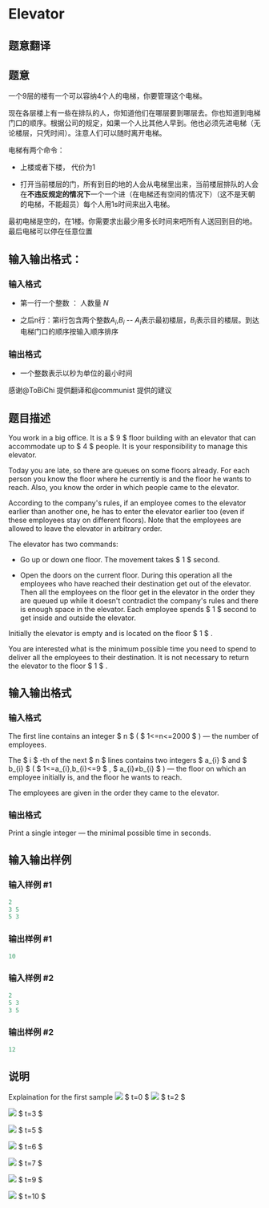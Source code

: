 # Elevator

## 题意翻译

## 题意

一个$9$层的楼有一个可以容纳$4$个人的电梯，你要管理这个电梯。

现在各层楼上有一些在排队的人，你知道他们在哪层要到哪层去。你也知道到电梯门口的顺序。根据公司的规定，如果一个人比其他人早到。他也必须先进电梯（无论楼层，只凭时间）。注意人们可以随时离开电梯。

电梯有两个命令：

* 上楼或者下楼， 代价为1

* 打开当前楼层的门，所有到目的地的人会从电梯里出来，当前楼层排队的人会在**不违反规定的情况下**一个一个进（在电梯还有空间的情况下）（这不是天朝的电梯，不能超员）每个人用1s时间来出入电梯。

最初电梯是空的，在1楼。你需要求出最少用多长时间来吧所有人送回到目的地。最后电梯可以停在任意位置

## 输入输出格式：

### 输入格式

* 第一行一个整数 ： 人数量 $N$

* 之后n行：第i行包含两个整数$A_i$,$B_i$ -- $A_i$表示最初楼层，$B_i$表示目的楼层。到达电梯门口的顺序按输入顺序排序

### 输出格式

* 一个整数表示以秒为单位的最小时间

感谢@ToBiChi 提供翻译和@communist 提供的建议

## 题目描述

You work in a big office. It is a $ 9 $ floor building with an elevator that can accommodate up to $ 4 $ people. It is your responsibility to manage this elevator.

Today you are late, so there are queues on some floors already. For each person you know the floor where he currently is and the floor he wants to reach. Also, you know the order in which people came to the elevator.

According to the company's rules, if an employee comes to the elevator earlier than another one, he has to enter the elevator earlier too (even if these employees stay on different floors). Note that the employees are allowed to leave the elevator in arbitrary order.

The elevator has two commands:

- Go up or down one floor. The movement takes $ 1 $ second.

- Open the doors on the current floor. During this operation all the employees who have reached their destination get out of the elevator. Then all the employees on the floor get in the elevator in the order they are queued up while it doesn't contradict the company's rules and there is enough space in the elevator. Each employee spends $ 1 $ second to get inside and outside the elevator.

Initially the elevator is empty and is located on the floor $ 1 $ .

You are interested what is the minimum possible time you need to spend to deliver all the employees to their destination. It is not necessary to return the elevator to the floor $ 1 $ .

## 输入输出格式

### 输入格式

The first line contains an integer $ n $ ( $ 1<=n<=2000 $ ) — the number of employees.

The $ i $ -th of the next $ n $ lines contains two integers $ a_{i} $ and $ b_{i} $ ( $ 1<=a_{i},b_{i}<=9 $ , $ a_{i}≠b_{i} $ ) — the floor on which an employee initially is, and the floor he wants to reach.

The employees are given in the order they came to the elevator.

### 输出格式

Print a single integer — the minimal possible time in seconds.

## 输入输出样例

### 输入样例 #1

```cpp
2
3 5
5 3

```
### 输出样例 #1

```cpp
10
```


### 输入样例 #2

```cpp
2
5 3
3 5

```
### 输出样例 #2

```cpp
12
```


## 说明

 Explaination for the first sample ![](https://cdn.luogu.com.cn/upload/vjudge_pic/CF983C/42ae00c4e996365f20671191db4d171f557d952f.png) $ t=0 $ ![](https://cdn.luogu.com.cn/upload/vjudge_pic/CF983C/b2ae1c781d5e41af1a63a1db1ebf6bd900263fcd.png) $ t=2 $

![](https://cdn.luogu.com.cn/upload/vjudge_pic/CF983C/8987100fe621ece7aac6b15186332843eb828c37.png) $ t=3 $

![](https://cdn.luogu.com.cn/upload/vjudge_pic/CF983C/3c69dce4611baf4e5023871e23d3cb8dd2c3c5ec.png) $ t=5 $

![](https://cdn.luogu.com.cn/upload/vjudge_pic/CF983C/9ede429dc712ced76dce854f2b6342387838877d.png) $ t=6 $

![](https://cdn.luogu.com.cn/upload/vjudge_pic/CF983C/1fa6644530dbfd518f3c2d592f380b5a8de35aca.png) $ t=7 $

![](https://cdn.luogu.com.cn/upload/vjudge_pic/CF983C/baae1d495f59bd6229dc09b23773aef109cdf42b.png) $ t=9 $

![](https://cdn.luogu.com.cn/upload/vjudge_pic/CF983C/83a570b88fddc65ced5cd02c41a644b496f2986d.png) $ t=10 $

